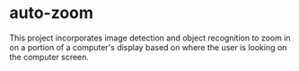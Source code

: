 # auto-zoom
This project incorporates image detection and object recognition to zoom in on a portion of a computer's display based on where the user is looking on the computer screen.
